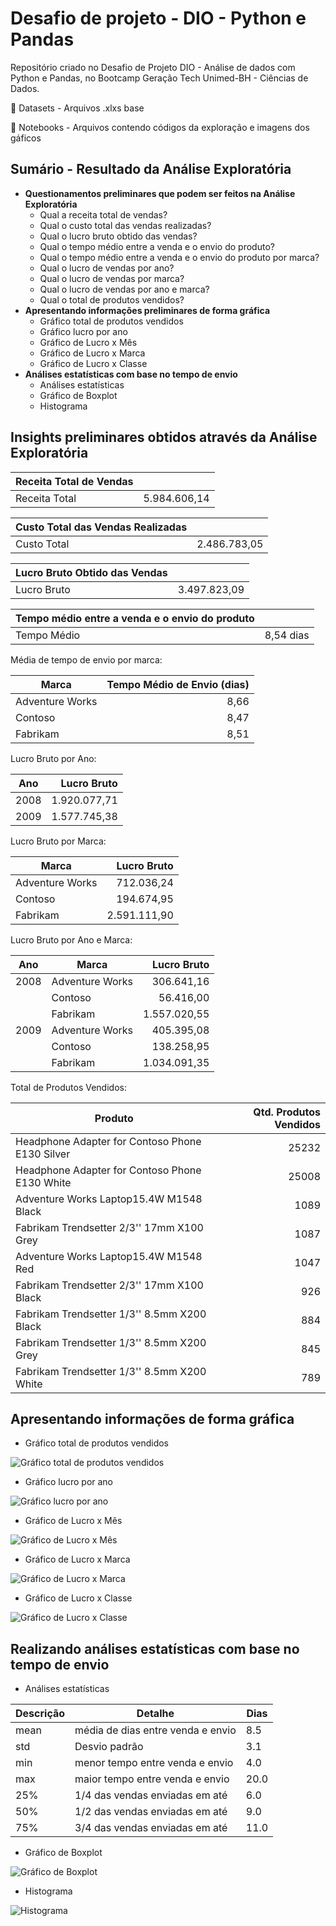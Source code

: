 # Desafio de projeto - DIO - Python e Pandas  #
Repositório criado no Desafio de Projeto DIO - Análise de dados com Python e Pandas, no Bootcamp Geração Tech Unimed-BH - Ciências de Dados.
  
:file_folder: Datasets - Arquivos .xlxs base

:file_folder: Notebooks - Arquivos contendo códigos da exploração e imagens dos gáficos
  
## Sumário - Resultado da Análise Exploratória ##

- **Questionamentos preliminares que podem ser feitos na Análise Exploratória**
  - Qual a receita total de vendas?
  - Qual o custo total das vendas realizadas?
  - Qual o lucro bruto obtido das vendas?
  - Qual o tempo médio entre a venda e o envio do produto?
  - Qual o tempo médio entre a venda e o envio do produto por marca?
  - Qual o lucro de vendas por ano?
  - Qual o lucro de vendas por marca?
  - Qual o lucro de vendas por ano e marca?
  - Qual o total de produtos vendidos?
- **Apresentando informações preliminares de forma gráfica**
  - Gráfico total de produtos vendidos
  - Gráfico lucro por ano
  - Gráfico de Lucro x Mês
  - Gráfico de Lucro x Marca
  - Gráfico de Lucro x Classe
- **Análises estatísticas com base no tempo de envio**
  - Análises estatísticas
  - Gráfico de Boxplot
  - Histograma

## Insights preliminares obtidos através da Análise Exploratória ##

| Receita Total de Vendas | |
|--- |--- |
| Receita Total | 5.984.606,14 |

| Custo Total das Vendas Realizadas | |
|--- |--- |
| Custo Total | 2.486.783,05 |

| Lucro Bruto Obtido das Vendas | |
|--- |--- |
| Lucro Bruto | 3.497.823,09 |

| Tempo médio entre a venda e o envio do produto | |
|--- |--- |
| Tempo Médio | 8,54 dias|

Média de tempo de envio por marca:

| Marca | Tempo Médio de Envio (dias) |
|--- |---: |
| Adventure Works | 8,66 |
| Contoso | 8,47 |
| Fabrikam| 8,51 |

Lucro Bruto por Ano:

| Ano | Lucro Bruto |
|--- |---: |
| 2008 | 1.920.077,71 |
| 2009 | 1.577.745,38 |

Lucro Bruto por Marca:

| Marca | Lucro Bruto |
|--- |---: |
| Adventure Works | 712.036,24 |
| Contoso | 194.674,95 |
| Fabrikam | 2.591.111,90 |

Lucro Bruto por Ano e Marca:

| Ano | Marca | Lucro Bruto |
|--- |--- |---: |
| 2008 | Adventure Works | 306.641,16 |
| | Contoso | 56.416,00 |
| | Fabrikam | 1.557.020,55 |
| 2009 | Adventure Works | 405.395,08 |
| | Contoso | 138.258,95 |
| | Fabrikam | 1.034.091,35 |

Total de Produtos Vendidos:

| Produto | Qtd. Produtos Vendidos |
|--- |---: |
| Headphone Adapter for Contoso Phone E130 Silver | 25232 |
|	Headphone Adapter for Contoso Phone E130 White | 25008
| Adventure Works Laptop15.4W M1548 Black | 1089
| Fabrikam Trendsetter 2/3'' 17mm X100 Grey | 1087
| Adventure Works Laptop15.4W M1548 Red | 1047
| Fabrikam Trendsetter 2/3'' 17mm X100 Black | 926
| Fabrikam Trendsetter 1/3'' 8.5mm X200 Black | 884
| Fabrikam Trendsetter 1/3'' 8.5mm X200 Grey | 845
| Fabrikam Trendsetter 1/3'' 8.5mm X200 White | 789

## Apresentando informações de forma gráfica ##

- Gráfico total de produtos vendidos

![Gráfico total de produtos vendidos](https://github.com/pedrooliveirape/desafio_de_projeto_python_pandas_dio/blob/main/Datasets/Grafico_total_de_produtos_vendidos.png?raw=true)

- Gráfico lucro por ano

![Gráfico lucro por ano](https://github.com/pedrooliveirape/desafio_de_projeto_python_pandas_dio/blob/main/Datasets/Grafico_lucro_por_ano.png?raw=true)

- Gráfico de Lucro x Mês

![Gráfico de Lucro x Mês](https://github.com/pedrooliveirape/desafio_de_projeto_python_pandas_dio/blob/main/Datasets/Grafico_de_Lucro_x_Mes.png?raw=true)

- Gráfico de Lucro x Marca

![Gráfico de Lucro x Marca](https://github.com/pedrooliveirape/desafio_de_projeto_python_pandas_dio/blob/main/Datasets/Grafico_de_Lucro_x_Marca.png?raw=true)

- Gráfico de Lucro x Classe

![Gráfico de Lucro x Classe](https://github.com/pedrooliveirape/desafio_de_projeto_python_pandas_dio/blob/main/Datasets/Grafico_de_Lucro_x_Classe.png?raw=true)

## Realizando análises estatísticas com base no tempo de envio ##

- Análises estatísticas

| Descrição | Detalhe | Dias |
|--- |--- |--- |
mean | média de dias entre venda e envio | 8.5 |
std | Desvio padrão | 3.1 |
min | menor tempo entre venda e envio | 4.0 |
max | maior tempo entre venda e envio | 20.0 |
25% | 1/4 das vendas enviadas em até | 6.0 |
50% | 1/2 das vendas enviadas em até | 9.0 |
75% | 3/4 das vendas enviadas em até | 11.0 |

- Gráfico de Boxplot

![Gráfico de Boxplot](https://github.com/pedrooliveirape/desafio_de_projeto_python_pandas_dio/blob/main/Datasets/Grafico_de_Boxplot.png?raw=true)
	
- Histograma

![Histograma](https://github.com/pedrooliveirape/desafio_de_projeto_python_pandas_dio/blob/main/Datasets/Histograma.png?raw=true)
